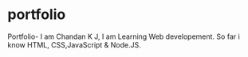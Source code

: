 # portfolio
Portfolio- I am Chandan K J, I am Learning Web developement.
So far i know HTML, CSS,JavaScript & Node.JS.
